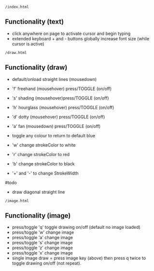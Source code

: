 `/index.html`
## Functionality (text)
- click anywhere on page to activate cursor and begin typing 
- extended keyboard + and - buttons globally increase font size (while cursor is active)

`/draw.html`
## Functionality (draw)
- default/onload straight lines (mousedown)

- 'f' freehand (mousehover) press/TOGGLE (on/off) 
- 's' shading (mousehover)press/TOGGLE (on/off) 
- 'h' hourglass (mousehover) press/TOGGLE (on/off) 
- 'd' dotty (mousehover) press/TOGGLE (on/off) 
- 'a' fan (mousedown) press/TOGGLE (on/off)

- toggle any colour to return to default blue
- 'w' change strokeColor to white
- 'r' change strokeColor to red
- 'b' change strokeColor to black
- '+' and '-' to change StrokeWidth

#todo
- draw diagonal straight line


`/image.html`
## Functionality (image)
- press/toggle 'q' toggle drawing on/off (default no image loaded)
- press/toggle 'w' change image
- press/toggle 'a' change image
- press/toggle 's' change image
- press/toggle 'z' change image
- press/toggle 'x' change image
- single image draw = press image key (above) then press q twice to toggle drawing on/off (not repeat).
